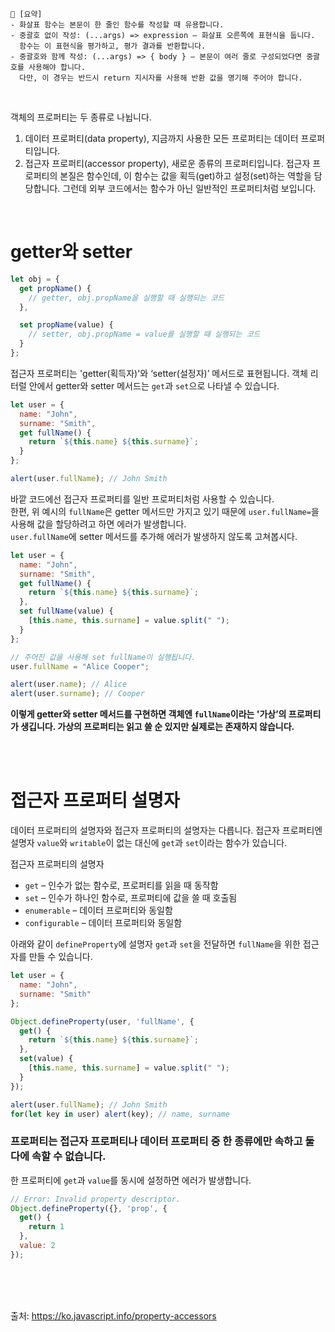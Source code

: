 ```
📍 [요약]
- 화살표 함수는 본문이 한 줄인 함수를 작성할 때 유용합니다.
- 중괄호 없이 작성: (...args) => expression – 화살표 오른쪽에 표현식을 둡니다.   
  함수는 이 표현식을 평가하고, 평가 결과를 반환합니다.
- 중괄호와 함께 작성: (...args) => { body } – 본문이 여러 줄로 구성되었다면 중괄호를 사용해야 합니다. 
  다만, 이 경우는 반드시 return 지시자를 사용해 반환 값을 명기해 주어야 합니다.
```
<br/>

객체의 프로퍼티는 두 종류로 나뉩니다.
1. 데이터 프로퍼티(data property), 지금까지 사용한 모든 프로퍼티는 데이터 프로퍼티입니다. 
2. 접근자 프로퍼티(accessor property), 새로운 종류의 프로퍼티입니다. 접근자 프로퍼티의 본질은 함수인데, 이 함수는 값을 획득(get)하고 설정(set)하는 역할을 담당합니다. 그런데 외부 코드에서는 함수가 아닌 일반적인 프로퍼티처럼 보입니다.

 

<br/>

# getter와 setter
```js
let obj = {
  get propName() {
    // getter, obj.propName을 실행할 때 실행되는 코드
  },

  set propName(value) {
    // setter, obj.propName = value를 실행할 때 실행되는 코드
  }
};
```
접근자 프로퍼티는 'getter(획득자)'와 ‘setter(설정자)’ 메서드로 표현됩니다. 객체 리터럴 안에서 getter와 setter 메서드는 `get`과 `set`으로 나타낼 수 있습니다.
<br/>
```js
let user = {
  name: "John",
  surname: "Smith",
  get fullName() {
    return `${this.name} ${this.surname}`;
  }
};

alert(user.fullName); // John Smith
```
바깥 코드에선 접근자 프로퍼티를 일반 프로퍼티처럼 사용할 수 있습니다.    
한편, 위 예시의 `fullName`은 getter 메서드만 가지고 있기 때문에 `user.fullName=`을 사용해 값을 할당하려고 하면 에러가 발생합니다.   
`user.fullName`에 setter 메서드를 추가해 에러가 발생하지 않도록 고쳐봅시다.
```js
let user = {
  name: "John",
  surname: "Smith",
  get fullName() {
    return `${this.name} ${this.surname}`;
  },
  set fullName(value) {
    [this.name, this.surname] = value.split(" ");
  }
};

// 주어진 값을 사용해 set fullName이 실행됩니다.
user.fullName = "Alice Cooper";

alert(user.name); // Alice
alert(user.surname); // Cooper
```
**이렇게 getter와 setter 메서드를 구현하면 객체엔 `fullName`이라는 '가상’의 프로퍼티가 생깁니다. 가상의 프로퍼티는 읽고 쓸 순 있지만 실제로는 존재하지 않습니다.**

<br/><br/>

# 접근자 프로퍼티 설명자
데이터 프로퍼티의 설명자와 접근자 프로퍼티의 설명자는 다릅니다.
접근자 프로퍼티엔 설명자 `value`와 `writable`이 없는 대신에 `get`과 `set`이라는 함수가 있습니다.

접근자 프로퍼티의 설명자
- `get` – 인수가 없는 함수로, 프로퍼티를 읽을 때 동작함
- `set` – 인수가 하나인 함수로, 프로퍼티에 값을 쓸 때 호출됨
- `enumerable` – 데이터 프로퍼티와 동일함
- `configurable` – 데이터 프로퍼티와 동일함

아래와 같이 `defineProperty`에 설명자 `get`과 `set`을 전달하면 `fullName`을 위한 접근자를 만들 수 있습니다.
```js
let user = {
  name: "John",
  surname: "Smith"
};

Object.defineProperty(user, 'fullName', {
  get() {
    return `${this.name} ${this.surname}`;
  },
  set(value) {
    [this.name, this.surname] = value.split(" ");
  }
});

alert(user.fullName); // John Smith
for(let key in user) alert(key); // name, surname
```

### 프로퍼티는 접근자 프로퍼티나 데이터 프로퍼티 중 한 종류에만 속하고 둘 다에 속할 수 없습니다.
한 프로퍼티에 `get`과 `value`를 동시에 설정하면 에러가 발생합니다.
```js
// Error: Invalid property descriptor.
Object.defineProperty({}, 'prop', {
  get() {
    return 1
  },
  value: 2
});
```

<br/><br/><br/>


출처: https://ko.javascript.info/property-accessors
